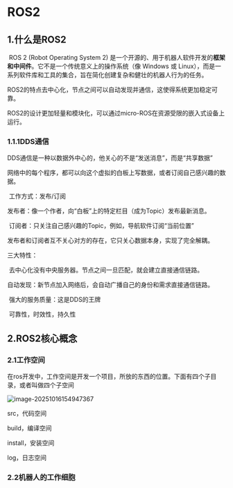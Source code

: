 # ROS2

## 1.什么是ROS2

​	ROS 2 (Robot Operating System 2) 是一个开源的、用于机器人软件开发的**框架和中间件**。它不是一个传统意义上的操作系统（像 Windows 或 Linux），而是一系列软件库和工具的集合，旨在简化创建复杂和健壮的机器人行为的任务。	

​	ROS2的特点去中心化，节点之间可以自动发现并通信，这使得系统更加稳定可靠。

​	ROS2的设计更加轻量和模块化，可以通过micro-ROS在资源受限的嵌入式设备上运行。

### 1.1.1DDS通信

​	DDS通信是一种以数据外中心的，他关心的不是“发送消息”，而是“共享数据”

​	网络中的每个程序，都可以向这个虚拟的白板上写数据，或者订阅自己感兴趣的数据。

​	工作方式：发布/订阅

​	发布者：像一个作者，向“白板”上的特定栏目（成为Topic）发布最新消息。

​	订阅者：只关注自己感兴趣的Topic，例如，导航软件订阅“当前位置”

​	发布者和订阅者互不关心对方的存在，它只关心数据本身，实现了完全解耦。

三大特性：

​	去中心化没有中央服务器。节点之间一旦匹配，就会建立直接通信链路。

​	自动发现：新节点加入网络后，会自动广播自己的身份和需求直接通信链路。

​	强大的服务质量：这是DDS的王牌

​			可靠性，时效性，持久性

## 2.ROS2核心概念

### 2.1工作空间

在ros开发中，工作空间是开发一个项目，所放的东西的位置。下面有四个子目录，或者叫做四个子空间

![image-20251016154947367](C:\Users\33231\AppData\Roaming\Typora\typora-user-images\image-20251016154947367.png)

src，代码空间

build，编译空间

install，安装空间

log，日志空间

### 2.2机器人的工作细胞



